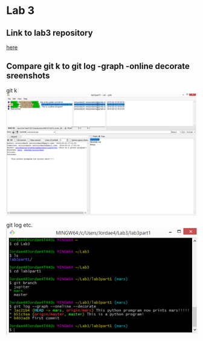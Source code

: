 # Lab 3 
## Link to lab3 repository
[here](https://github.com/erinjordan24/lab3part1)
## Compare git k to git log -graph -online decorate sreenshots
git k
![alt text](https://raw.githubusercontent.com/erinjordan24/lab3part1/master/branchpic.PNG "git k")

git log etc.
![alt text](https://raw.githubusercontent.com/erinjordan24/lab3part1/master/part1pic.PNG "git log etc.")
